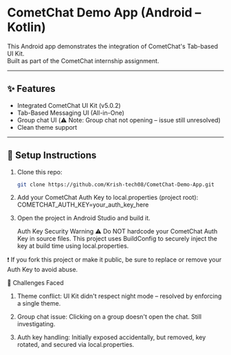# CometChat Demo App (Android – Kotlin)

This Android app demonstrates the integration of CometChat's Tab-based UI Kit.  
Built as part of the CometChat internship assignment.

---

## ✨ Features
- Integrated CometChat UI Kit (v5.0.2)
- Tab-Based Messaging UI (All-in-One)
- Group chat UI (⚠️ Note: Group chat not opening – issue still unresolved)
- Clean theme support

---

## 🚀 Setup Instructions

1. Clone this repo:
   ```bash
   git clone https://github.com/Krish-tech08/CometChat-Demo-App.git
2. Add your CometChat Auth Key to local.properties (project root):    COMETCHAT_AUTH_KEY=your_auth_key_here
   
3. Open the project in Android Studio and build it.

   Auth Key Security Warning
⚠️ Do NOT hardcode your CometChat Auth Key in source files.
This project uses BuildConfig to securely inject the key at build time using local.properties.

❗ If you fork this project or make it public, be sure to replace or remove your Auth Key to avoid abuse.

🧠 Challenges Faced
1. Theme conflict: UI Kit didn't respect night mode – resolved by enforcing a single theme.

2. Group chat issue: Clicking on a group doesn't open the chat. Still investigating.

3. Auth key handling: Initially exposed accidentally, but removed, key rotated, and secured via local.properties.

